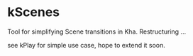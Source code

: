 # kScenes
Tool for simplifying Scene transitions in Kha. Restructuring ...

see kPlay for simple use case, hope to extend it soon.
